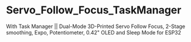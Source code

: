 # Servo_Follow_Focus_TaskManager
With Task Manager || Dual-Mode 3D-Printed Servo Follow Focus, 2-Stage smoothing, Expo, Potentiometer, 0.42" OLED and Sleep Mode for ESP32
